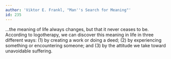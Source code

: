 ```yaml
---
author: 'Viktor E. Frankl, "Man''s Search for Meaning"'
id: 235
---
```


...the meaning of life always changes, but that it never ceases to be. According to logotherapy, we can discover this meaning in life in three different ways: (1) by creating a work or doing a deed; (2) by experiencing something or encountering someone; and (3) by the attitude we take toward unavoidable suffering.
